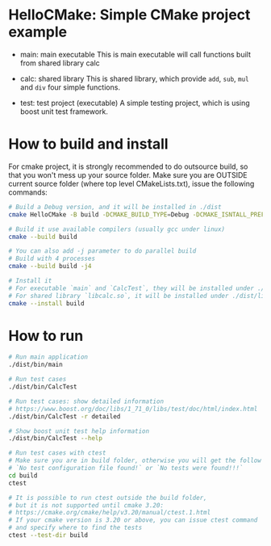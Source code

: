 # HelloCMake: Simple CMake project example
* main: main executable
This is main executable will call functions built from shared library calc

* calc: shared library
This is shared library, which provide `add`, `sub`, `mul` and `div` four simple functions.

* test: test project (executable)
A simple testing project, which is using boost unit test framework.

# How to build and install

For cmake project, it is strongly recommended to do outsource build,
so that you won't mess up your source folder.
Make sure you are OUTSIDE current source folder (where top level CMakeLists.txt), issue the following commands:
```bash
# Build a Debug version, and it will be installed in ./dist
cmake HelloCMake -B build -DCMAKE_BUILD_TYPE=Debug -DCMAKE_ISNTALL_PREFIX=./dist

# Build it use available compilers (usually gcc under linux) 
cmake --build build

# You can also add -j parameter to do parallel build
# Build with 4 processes
cmake --build build -j4

# Install it
# For executable `main` and `CalcTest`, they will be installed under ./dist/bin folder;
# For shared library `libcalc.so`, it will be installed under ./dist/lib folder.
cmake --install build
```

# How to run
``` bash
# Run main application
./dist/bin/main

# Run test cases
./dist/bin/CalcTest

# Run test cases: show detailed information
# https://www.boost.org/doc/libs/1_71_0/libs/test/doc/html/index.html
./dist/bin/CalcTest -r detailed

# Show boost unit test help information
./dist/bin/CalcTest --help

# Run test cases with ctest
# Make sure you are in build folder, otherwise you will get the follow error:
# `No test configuration file found!` or `No tests were found!!!`
cd build  
ctest

# It is possible to run ctest outside the build folder,
# but it is not supported until cmake 3.20:
# https://cmake.org/cmake/help/v3.20/manual/ctest.1.html
# If your cmake version is 3.20 or above, you can issue ctest command 
# and specify where to find the tests
ctest --test-dir build
```

